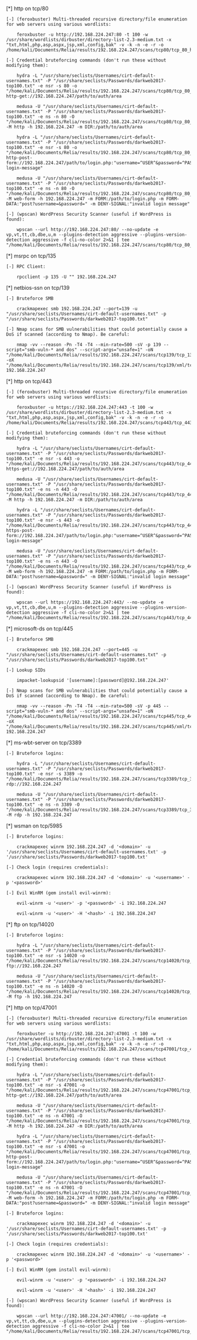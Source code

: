 [*] http on tcp/80

	[-] (feroxbuster) Multi-threaded recursive directory/file enumeration for web servers using various wordlists:

		feroxbuster -u http://192.168.224.247:80 -t 100 -w /usr/share/wordlists/dirbuster/directory-list-2.3-medium.txt -x "txt,html,php,asp,aspx,jsp,xml,config,bak" -v -k -n -e -r -o /home/kali/Documents/Relia/results/192.168.224.247/scans/tcp80/tcp_80_http_feroxbuster_dirbuster.txt

	[-] Credential bruteforcing commands (don't run these without modifying them):

		hydra -L "/usr/share/seclists/Usernames/cirt-default-usernames.txt" -P "/usr/share/seclists/Passwords/darkweb2017-top100.txt" -e nsr -s 80 -o "/home/kali/Documents/Relia/results/192.168.224.247/scans/tcp80/tcp_80_http_auth_hydra.txt" http-get://192.168.224.247/path/to/auth/area

		medusa -U "/usr/share/seclists/Usernames/cirt-default-usernames.txt" -P "/usr/share/seclists/Passwords/darkweb2017-top100.txt" -e ns -n 80 -O "/home/kali/Documents/Relia/results/192.168.224.247/scans/tcp80/tcp_80_http_auth_medusa.txt" -M http -h 192.168.224.247 -m DIR:/path/to/auth/area

		hydra -L "/usr/share/seclists/Usernames/cirt-default-usernames.txt" -P "/usr/share/seclists/Passwords/darkweb2017-top100.txt" -e nsr -s 80 -o "/home/kali/Documents/Relia/results/192.168.224.247/scans/tcp80/tcp_80_http_form_hydra.txt" http-post-form://192.168.224.247/path/to/login.php:"username=^USER^&password=^PASS^":"invalid-login-message"

		medusa -U "/usr/share/seclists/Usernames/cirt-default-usernames.txt" -P "/usr/share/seclists/Passwords/darkweb2017-top100.txt" -e ns -n 80 -O "/home/kali/Documents/Relia/results/192.168.224.247/scans/tcp80/tcp_80_http_form_medusa.txt" -M web-form -h 192.168.224.247 -m FORM:/path/to/login.php -m FORM-DATA:"post?username=&password=" -m DENY-SIGNAL:"invalid login message"

	[-] (wpscan) WordPress Security Scanner (useful if WordPress is found):

		wpscan --url http://192.168.224.247:80/ --no-update -e vp,vt,tt,cb,dbe,u,m --plugins-detection aggressive --plugins-version-detection aggressive -f cli-no-color 2>&1 | tee "/home/kali/Documents/Relia/results/192.168.224.247/scans/tcp80/tcp_80_http_wpscan.txt"

[*] msrpc on tcp/135

	[-] RPC Client:

		rpcclient -p 135 -U "" 192.168.224.247

[*] netbios-ssn on tcp/139

	[-] Bruteforce SMB

		crackmapexec smb 192.168.224.247 --port=139 -u "/usr/share/seclists/Usernames/cirt-default-usernames.txt" -p "/usr/share/seclists/Passwords/darkweb2017-top100.txt"

	[-] Nmap scans for SMB vulnerabilities that could potentially cause a DoS if scanned (according to Nmap). Be careful:

		nmap -vv --reason -Pn -T4 -T4 --min-rate=500 -sV -p 139 --script="smb-vuln-* and dos" --script-args="unsafe=1" -oN "/home/kali/Documents/Relia/results/192.168.224.247/scans/tcp139/tcp_139_smb_vulnerabilities.txt" -oX "/home/kali/Documents/Relia/results/192.168.224.247/scans/tcp139/xml/tcp_139_smb_vulnerabilities.xml" 192.168.224.247

[*] http on tcp/443

	[-] (feroxbuster) Multi-threaded recursive directory/file enumeration for web servers using various wordlists:

		feroxbuster -u https://192.168.224.247:443 -t 100 -w /usr/share/wordlists/dirbuster/directory-list-2.3-medium.txt -x "txt,html,php,asp,aspx,jsp,xml,config,bak" -v -k -n -e -r -o /home/kali/Documents/Relia/results/192.168.224.247/scans/tcp443/tcp_443_https_feroxbuster_dirbuster.txt

	[-] Credential bruteforcing commands (don't run these without modifying them):

		hydra -L "/usr/share/seclists/Usernames/cirt-default-usernames.txt" -P "/usr/share/seclists/Passwords/darkweb2017-top100.txt" -e nsr -s 443 -o "/home/kali/Documents/Relia/results/192.168.224.247/scans/tcp443/tcp_443_https_auth_hydra.txt" https-get://192.168.224.247/path/to/auth/area

		medusa -U "/usr/share/seclists/Usernames/cirt-default-usernames.txt" -P "/usr/share/seclists/Passwords/darkweb2017-top100.txt" -e ns -n 443 -O "/home/kali/Documents/Relia/results/192.168.224.247/scans/tcp443/tcp_443_https_auth_medusa.txt" -M http -h 192.168.224.247 -m DIR:/path/to/auth/area

		hydra -L "/usr/share/seclists/Usernames/cirt-default-usernames.txt" -P "/usr/share/seclists/Passwords/darkweb2017-top100.txt" -e nsr -s 443 -o "/home/kali/Documents/Relia/results/192.168.224.247/scans/tcp443/tcp_443_https_form_hydra.txt" https-post-form://192.168.224.247/path/to/login.php:"username=^USER^&password=^PASS^":"invalid-login-message"

		medusa -U "/usr/share/seclists/Usernames/cirt-default-usernames.txt" -P "/usr/share/seclists/Passwords/darkweb2017-top100.txt" -e ns -n 443 -O "/home/kali/Documents/Relia/results/192.168.224.247/scans/tcp443/tcp_443_https_form_medusa.txt" -M web-form -h 192.168.224.247 -m FORM:/path/to/login.php -m FORM-DATA:"post?username=&password=" -m DENY-SIGNAL:"invalid login message"

	[-] (wpscan) WordPress Security Scanner (useful if WordPress is found):

		wpscan --url https://192.168.224.247:443/ --no-update -e vp,vt,tt,cb,dbe,u,m --plugins-detection aggressive --plugins-version-detection aggressive -f cli-no-color 2>&1 | tee "/home/kali/Documents/Relia/results/192.168.224.247/scans/tcp443/tcp_443_https_wpscan.txt"

[*] microsoft-ds on tcp/445

	[-] Bruteforce SMB

		crackmapexec smb 192.168.224.247 --port=445 -u "/usr/share/seclists/Usernames/cirt-default-usernames.txt" -p "/usr/share/seclists/Passwords/darkweb2017-top100.txt"

	[-] Lookup SIDs

		impacket-lookupsid '[username]:[password]@192.168.224.247'

	[-] Nmap scans for SMB vulnerabilities that could potentially cause a DoS if scanned (according to Nmap). Be careful:

		nmap -vv --reason -Pn -T4 -T4 --min-rate=500 -sV -p 445 --script="smb-vuln-* and dos" --script-args="unsafe=1" -oN "/home/kali/Documents/Relia/results/192.168.224.247/scans/tcp445/tcp_445_smb_vulnerabilities.txt" -oX "/home/kali/Documents/Relia/results/192.168.224.247/scans/tcp445/xml/tcp_445_smb_vulnerabilities.xml" 192.168.224.247

[*] ms-wbt-server on tcp/3389

	[-] Bruteforce logins:

		hydra -L "/usr/share/seclists/Usernames/cirt-default-usernames.txt" -P "/usr/share/seclists/Passwords/darkweb2017-top100.txt" -e nsr -s 3389 -o "/home/kali/Documents/Relia/results/192.168.224.247/scans/tcp3389/tcp_3389_rdp_hydra.txt" rdp://192.168.224.247

		medusa -U "/usr/share/seclists/Usernames/cirt-default-usernames.txt" -P "/usr/share/seclists/Passwords/darkweb2017-top100.txt" -e ns -n 3389 -O "/home/kali/Documents/Relia/results/192.168.224.247/scans/tcp3389/tcp_3389_rdp_medusa.txt" -M rdp -h 192.168.224.247

[*] wsman on tcp/5985

	[-] Bruteforce logins:

		crackmapexec winrm 192.168.224.247 -d '<domain>' -u '/usr/share/seclists/Usernames/cirt-default-usernames.txt' -p '/usr/share/seclists/Passwords/darkweb2017-top100.txt'

	[-] Check login (requires credentials):

		crackmapexec winrm 192.168.224.247 -d '<domain>' -u '<username>' -p '<password>'

	[-] Evil WinRM (gem install evil-winrm):

		evil-winrm -u '<user>' -p '<password>' -i 192.168.224.247

		evil-winrm -u '<user>' -H '<hash>' -i 192.168.224.247

[*] ftp on tcp/14020

	[-] Bruteforce logins:

		hydra -L "/usr/share/seclists/Usernames/cirt-default-usernames.txt" -P "/usr/share/seclists/Passwords/darkweb2017-top100.txt" -e nsr -s 14020 -o "/home/kali/Documents/Relia/results/192.168.224.247/scans/tcp14020/tcp_14020_ftp_hydra.txt" ftp://192.168.224.247

		medusa -U "/usr/share/seclists/Usernames/cirt-default-usernames.txt" -P "/usr/share/seclists/Passwords/darkweb2017-top100.txt" -e ns -n 14020 -O "/home/kali/Documents/Relia/results/192.168.224.247/scans/tcp14020/tcp_14020_ftp_medusa.txt" -M ftp -h 192.168.224.247

[*] http on tcp/47001

	[-] (feroxbuster) Multi-threaded recursive directory/file enumeration for web servers using various wordlists:

		feroxbuster -u http://192.168.224.247:47001 -t 100 -w /usr/share/wordlists/dirbuster/directory-list-2.3-medium.txt -x "txt,html,php,asp,aspx,jsp,xml,config,bak" -v -k -n -e -r -o /home/kali/Documents/Relia/results/192.168.224.247/scans/tcp47001/tcp_47001_http_feroxbuster_dirbuster.txt

	[-] Credential bruteforcing commands (don't run these without modifying them):

		hydra -L "/usr/share/seclists/Usernames/cirt-default-usernames.txt" -P "/usr/share/seclists/Passwords/darkweb2017-top100.txt" -e nsr -s 47001 -o "/home/kali/Documents/Relia/results/192.168.224.247/scans/tcp47001/tcp_47001_http_auth_hydra.txt" http-get://192.168.224.247/path/to/auth/area

		medusa -U "/usr/share/seclists/Usernames/cirt-default-usernames.txt" -P "/usr/share/seclists/Passwords/darkweb2017-top100.txt" -e ns -n 47001 -O "/home/kali/Documents/Relia/results/192.168.224.247/scans/tcp47001/tcp_47001_http_auth_medusa.txt" -M http -h 192.168.224.247 -m DIR:/path/to/auth/area

		hydra -L "/usr/share/seclists/Usernames/cirt-default-usernames.txt" -P "/usr/share/seclists/Passwords/darkweb2017-top100.txt" -e nsr -s 47001 -o "/home/kali/Documents/Relia/results/192.168.224.247/scans/tcp47001/tcp_47001_http_form_hydra.txt" http-post-form://192.168.224.247/path/to/login.php:"username=^USER^&password=^PASS^":"invalid-login-message"

		medusa -U "/usr/share/seclists/Usernames/cirt-default-usernames.txt" -P "/usr/share/seclists/Passwords/darkweb2017-top100.txt" -e ns -n 47001 -O "/home/kali/Documents/Relia/results/192.168.224.247/scans/tcp47001/tcp_47001_http_form_medusa.txt" -M web-form -h 192.168.224.247 -m FORM:/path/to/login.php -m FORM-DATA:"post?username=&password=" -m DENY-SIGNAL:"invalid login message"

	[-] Bruteforce logins:

		crackmapexec winrm 192.168.224.247 -d '<domain>' -u '/usr/share/seclists/Usernames/cirt-default-usernames.txt' -p '/usr/share/seclists/Passwords/darkweb2017-top100.txt'

	[-] Check login (requires credentials):

		crackmapexec winrm 192.168.224.247 -d '<domain>' -u '<username>' -p '<password>'

	[-] Evil WinRM (gem install evil-winrm):

		evil-winrm -u '<user>' -p '<password>' -i 192.168.224.247

		evil-winrm -u '<user>' -H '<hash>' -i 192.168.224.247

	[-] (wpscan) WordPress Security Scanner (useful if WordPress is found):

		wpscan --url http://192.168.224.247:47001/ --no-update -e vp,vt,tt,cb,dbe,u,m --plugins-detection aggressive --plugins-version-detection aggressive -f cli-no-color 2>&1 | tee "/home/kali/Documents/Relia/results/192.168.224.247/scans/tcp47001/tcp_47001_http_wpscan.txt"

